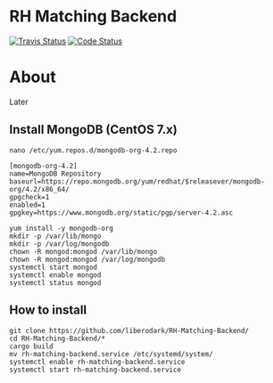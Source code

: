 # RH Matching Backend

[![Travis Status](https://travis-ci.org/liberodark/RH-Matching-Backend.svg)](https://travis-ci.org/liberodark/RH-Matching-Backend)
[![Code Status](https://www.codefactor.io/repository/github/liberodark/RH-Matching-Backend/badge)](https://www.codefactor.io/repository/github/liberodark/RH-Matching-Backend)

# About

Later 

## Install MongoDB (CentOS 7.x)


```
nano /etc/yum.repos.d/mongodb-org-4.2.repo

[mongodb-org-4.2]
name=MongoDB Repository
baseurl=https://repo.mongodb.org/yum/redhat/$releasever/mongodb-org/4.2/x86_64/
gpgcheck=1
enabled=1
gpgkey=https://www.mongodb.org/static/pgp/server-4.2.asc

yum install -y mongodb-org
mkdir -p /var/lib/mongo
mkdir -p /var/log/mongodb
chown -R mongod:mongod /var/lib/mongo
chown -R mongod:mongod /var/log/mongodb
systemctl start mongod
systemctl enable mongod
systemctl status mongod
```

## How to install

```
git clone https://github.com/liberodark/RH-Matching-Backend/
cd RH-Matching-Backend/*
cargo build
mv rh-matching-backend.service /etc/systemd/system/
systemctl enable rh-matching-backend.service
systemctl start rh-matching-backend.service
```
